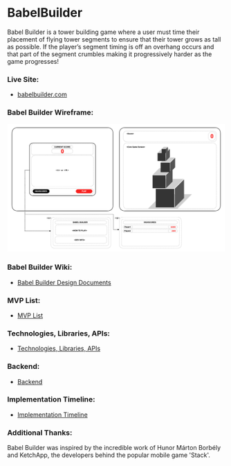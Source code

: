 # BabelBuilder
Babel Builder is a tower building game where a user must time their placement of flying tower segments to ensure that their tower grows as tall as possible. If the player’s segment timing is off an overhang occurs and that part of the segment  crumbles making it progressively harder as the game progresses! 

### Live Site:
* [babelbuilder.com](http://www.babelbuilder.com/)

### Babel Builder Wireframe:
![](./babelbuilder.png)

### Babel Builder Wiki:
* [Babel Builder Design Documents](https://github.com/colewendling/BabelBuilder/wiki)

### MVP List:
* [MVP List](https://github.com/colewendling/BabelBuilder/wiki/MVP-List)

### Technologies, Libraries, APIs:
* [Technologies, Libraries, APIs](https://github.com/colewendling/BabelBuilder/wiki/Technologies,-Libraries,-APIs)

### Backend:
* [Backend](https://github.com/colewendling/BabelBuilder/wiki/Backend)

### Implementation Timeline:
* [Implementation Timeline](https://github.com/colewendling/BabelBuilder/wiki/Implementation-Timeline)

### Additional Thanks:
Babel Builder was inspired by the incredible work of Hunor Márton Borbély and KetchApp, the developers behind the popular mobile game 'Stack'.
